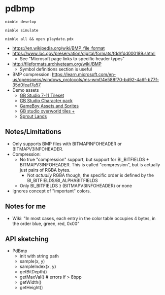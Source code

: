 # pdbmp

```
nimble develop

nimble simulate

nimble all && open playdate.pdx
```

* https://en.wikipedia.org/wiki/BMP_file_format
* https://www.loc.gov/preservation/digital/formats/fdd/fdd000189.shtml
	* See "Microsoft page links to specific header types"
* http://fileformats.archiveteam.org/wiki/BMP
	* Symbol definitions section is useful
* BMP compression: https://learn.microsoft.com/en-us/openspecs/windows_protocols/ms-wmf/4e588f70-bd92-4a6f-b77f-35d0feaf7a57
* Demo assets
	* [GB Studio 7-11 Tileset](https://reakain.itch.io/gb-studio-7-11-tileset)
	* [GB Studio Character pack](https://the-pixel-nook.itch.io/gb-studio-character-pack)
	* [GameBoy Assets and Sprites](https://materialfuture.itch.io/gameboy-assets)
	* [GB studio overworld tiles +](https://the-pixel-nook.itch.io/gb-studio-overworld-tiles-plus)
	* [Sprout Lands](https://cupnooble.itch.io/sprout-lands-asset-pack)

## Notes/Limitations

* Only supports BMP files with BITMAPINFOHEADER or BITMAPV3INFOHEADER.
* Compression:
	* No true "compression" support, but support for BI_BITFIELDS + BITMAPV3INFOHEADER. This is called "compression", but is actually just pairs of RGBA bytes.
		* Not _actually_ RGBA though, the specific order is defined by the BI_BITFIELDS/BI_ALPHABITFIELDS
	* Only BI_BITFIELDS `3` (BITMAPV3INFOHEADER) or none
* Ignores concept of "important" colors.

## Notes for me

* Wiki: "In most cases, each entry in the color table occupies 4 bytes, in the order blue, green, red, 0x00"

## API sketching

* PdBmp
	* init with string path
	* sample(x, y)
	* sampleIndex(x, y)
	* getBitDepth()
	* getMaxVal() # errors if > 8bpp
	* getWidth()
	* getHeight()
